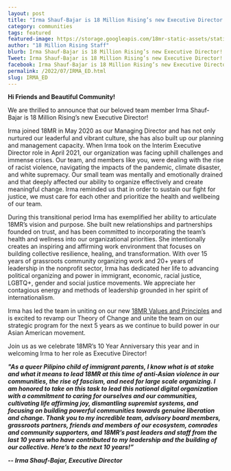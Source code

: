 ```yaml
---
layout: post
title: "Irma Shauf-Bajar is 18 Million Rising’s new Executive Director!"
category: communities
tags: featured
featured-image: https://storage.googleapis.com/18mr-static-assets/static/images/featured/irma ED.jpg
author: "18 Million Rising Staff"
blurb: Irma Shauf-Bajar is 18 Million Rising’s new Executive Director!
Tweet: Irma Shauf-Bajar is 18 Million Rising’s new Executive Director!
facebook: Irma Shauf-Bajar is 18 Million Rising’s new Executive Director!
permalink: /2022/07/IRMA_ED.html
slug: IRMA_ED
---
```


**Hi Friends and Beautiful Community!**

We are thrilled to announce that our beloved team member Irma Shauf-Bajar is 18 Million Rising’s new Executive Director!

Irma joined 18MR in May 2020 as our Managing Director and has not only nurtured our leaderful and vibrant culture, she has also built up our planning and management capacity. When Irma took on the Interim Executive Director role in April 2021, our organization was facing uphill challenges and immense crises. Our team, and members like you, were dealing with the rise of racist violence, navigating the impacts of the pandemic, climate disaster, and white supremacy. Our small team was mentally and emotionally drained and that deeply affected our ability to organize effectively and create meaningful change. Irma reminded us that in order to sustain our fight for justice, we must care for each other and prioritize the health and wellbeing of our team. 

During this transitional period Irma has exemplified her ability to articulate 18MR’s vision and purpose. She built new relationships and partnerships founded on trust, and has been committed to incorporating the team’s health and wellness into our organizational priorities. She intentionally creates an inspiring and affirming work environment that focuses on building collective resilience, healing, and transformation.
With over 15 years of grassroots community organizing work and 20+ years of leadership in the nonprofit sector, Irma has dedicated her life to advancing political organizing and power in immigrant, economic, racial justice, LGBTQ+, gender and social justice movements. We appreciate her contagious energy and methods of leadership grounded in her spirit of internationalism. 

Irma has led the team in uniting on our new [18MR Values and Principles](https://18millionrising.org/about/) and is excited to revamp our Theory of Change and unite the team on our strategic program for the next 5 years as we continue to build power in our Asian American movement. 

Join us as we celebrate 18MR’s 10 Year Anniversary this year and in welcoming Irma to her role as Executive Director!

***"As a queer Pilipino child of immigrant parents, I know what is at stake and what it means to lead 18MR at this time of anti-Asian violence in our communities, the rise of fascism, and need for large scale organizing. I am honored to take on this task to lead this national digital organization with a commitment to caring for ourselves and our communities, cultivating life affirming joy, dismantling supremist systems, and focusing on building powerful communities towards genuine liberation and change.
Thank you to my incredible team, advisory board members, grassroots partners, friends and members of our ecosystem, comrades and community supporters, and 18MR’s past leaders and staff from the last 10 years who have contributed to my leadership and the building of our collective. Here’s to the next 10 years!”***

<b><i> -- Irma Shauf-Bajar, Executive Director</i></b>
